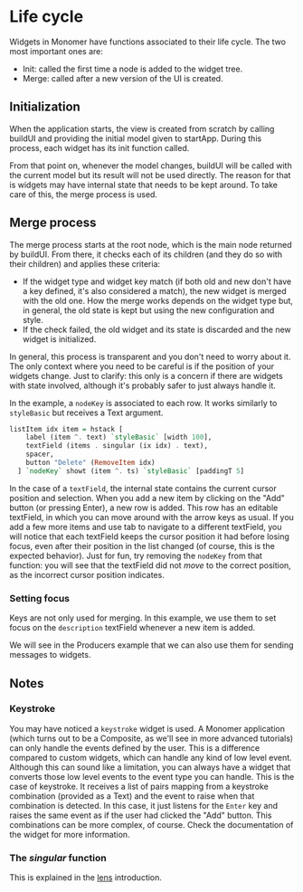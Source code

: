 # Life cycle

Widgets in Monomer have functions associated to their life cycle. The two most
important ones are:

- Init: called the first time a node is added to the widget tree.
- Merge: called after a new version of the UI is created.

## Initialization

When the application starts, the view is created from scratch by calling buildUI
and providing the initial model given to startApp. During this process, each
widget has its init function called.

From that point on, whenever the model changes, buildUI will be called with the
current model but its result will not be used directly. The reason for that is
widgets may have internal state that needs to be kept around. To take care of
this, the merge process is used.

## Merge process

The merge process starts at the root node, which is the main node returned by
buildUI. From there, it checks each of its children (and they do so with their
children) and applies these criteria:

- If the widget type and widget key match (if both old and new don't have a key
  defined, it's also considered a match), the new widget is merged with the old
  one. How the merge works depends on the widget type but, in general, the old
  state is kept but using the new configuration and style.
- If the check failed, the old widget and its state is discarded and the new
  widget is initialized.

In general, this process is transparent and you don't need to worry about it.
The only context where you need to be careful is if the position of your widgets
change. Just to clarify: this only is a concern if there are widgets with state
involved, although it's probably safer to just always handle it.

In the example, a `nodeKey` is associated to each row. It works similarly to `styleBasic`
but receives a Text argument.

```haskell
listItem idx item = hstack [
    label (item ^. text) `styleBasic` [width 100],
    textField (items . singular (ix idx) . text),
    spacer,
    button "Delete" (RemoveItem idx)
  ] `nodeKey` showt (item ^. ts) `styleBasic` [paddingT 5]
```

In the case of a `textField`, the internal state contains the current cursor
position and selection. When you add a new item by clicking on the "Add" button
(or pressing Enter), a new row is added. This row has an editable textField, in
which you can move around with the arrow keys as usual. If you add a few more
items and use tab to navigate to a different textField, you will notice that
each textField keeps the cursor position it had before losing focus, even after
their position in the list changed (of course, this is the expected behavior).
Just for fun, try removing the `nodeKey` from that function: you will see that the
textField did not _move_ to the correct position, as the incorrect cursor
position indicates.

### Setting focus

Keys are not only used for merging. In this example, we use them to set focus on
the `description` textField whenever a new item is added.

We will see in the Producers example that we can also use them for sending
messages to widgets.

## Notes

### Keystroke

You may have noticed a `keystroke` widget is used. A Monomer application (which
turns out to be a Composite, as we'll see in more advanced tutorials) can only
handle the events defined by the user. This is a difference compared to custom
widgets, which can handle any kind of low level event. Although this can sound
like a limitation, you can always have a widget that converts those low level
events to the event type you can handle. This is the case of keystroke. It
receives a list of pairs mapping from a keystroke combination (provided as a
Text) and the event to raise when that combination is detected. In this case, it
just listens for the `Enter` key and raises the same event as if the user had
clicked the "Add" button. This combinations can be more complex, of course.
Check the documentation of the widget for more information.

### The _singular_ function

This is explained in the [lens](external/01-lenses.md) introduction.

